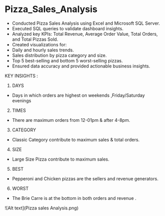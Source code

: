# Pizza_Sales_Analysis

* Conducted Pizza Sales Analysis using Excel and Microsoft SQL Server.
* Executed SQL queries to validate dashboard insights.
* Analyzed key KPIs: Total Revenue, Average Order Value, Total Orders, and Total Pizzas Sold.
* Created visualizations for:
* Daily and hourly sales trends.
* Sales distribution by pizza category and size.
* Top 5 best-selling and bottom 5 worst-selling pizzas.
* Ensured data accuracy and provided actionable business insights.

KEY INSIGHTS :
1. DAYS
* Days in which orders are highest on weekends ,Friday/Saturday evenings 
2. TIMES
* There are maximum orders from 12-01pm & after 4-8pm.
3. CATEGORY
* Classic Category contribute to maximum sales & total orders.
4. SIZE
* Large Size Pizza contribute to maximum sales.
5. BEST
* Pepperoni and Chicken pizzas are the sellers and revenue generators.
6. WORST
* The Brie Carre is at the bottom in both orders and revenue .

![Alt text](Pizza sales Analysis.png)
